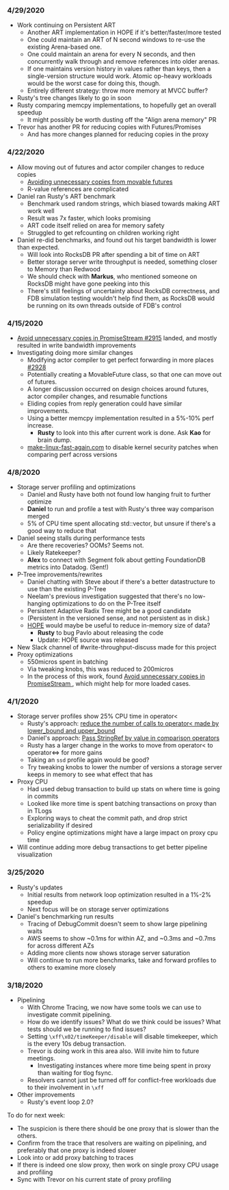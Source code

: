 ### 4/29/2020

* Work continuing on Persistent ART
  * Another ART implementation in HOPE if it's better/faster/more tested
  * One could maintain an ART of N second windows to re-use the existing Arena-based one.
  * One could maintain an arena for every N seconds, and then concurrently walk through and remove references into older arenas.
  * If one maintains version history in values rather than keys, then a single-version structure would work.  Atomic op-heavy workloads would be the worst case for doing this, though.
  * Entirely different strategy: throw more memory at MVCC buffer?
* Rusty's tree changes likely to go in soon
* Rusty comparing memcpy implementations, to hopefully get an overall speedup
  * It might possibly be worth dusting off the "Align arena memory" PR
* Trevor has another PR for reducing copies with Futures/Promises
  * And has more changes planned for reducing copies in the proxy

### 4/22/2020

* Allow moving out of futures and actor compiler changes to reduce copies
  * [Avoiding unnecessary copies from movable futures](https://forums.foundationdb.org/t/avoiding-unnecessary-copies-from-movable-futures/2076/4)
  * R-value references are complicated
* Daniel ran Rusty's ART benchmark
  * Benchmark used random strings, which biased towards making ART work well
  * Result was 7x faster, which looks promising 
  * ART code itself relied on area for memory safety
  * Struggled to get refcounting on children working right
* Daniel re-did benchmarks, and found out his target bandwidth is lower than expected.
  * Will look into RocksDB PR after spending a bit of time on ART
  * Better storage server write throughput is needed, something closer to Memory than Redwood
  * We should check with **Markus**, who mentioned someone on RocksDB might have gone peeking into this
  * There's still feelings of uncertainty about RocksDB correctness, and FDB simulation testing wouldn't help find them, as RocksDB would be running on its own threads outside of FDB's control

### 4/15/2020

* [Avoid unnecessary copies in PromiseStream #2915](https://github.com/apple/foundationdb/pull/2915) landed, and mostly resulted in write bandwidth improvements
* Investigating doing more similar changes
  * Modifying actor compiler to get perfect forwarding in more places [#2928](https://github.com/apple/foundationdb/issues/2928)
  * Potentially creating a MovableFuture class, so that one can move out of futures.
  * A longer discussion occurred on design choices around futures, actor compiler changes, and resumable functions
  * Eliding copies from reply generation could have similar improvements.
  * Using a better memcpy implementation resulted in a 5%-10% perf increase.
    * **Rusty** to look into this after current work is done. Ask **Kao** for brain dump.
  * [make-linux-fast-again.com](https://make-linux-fast-again.com) to disable kernel security patches when comparing perf across versions

### 4/8/2020

* Storage server profiling and optimizations
  * Daniel and Rusty have both not found low hanging fruit to further optimize
  * **Daniel** to run and profile a test with Rusty's three way comparison merged
  * 5% of CPU time spent allocating std::vector, but unsure if there's a good way to reduce that
* Daniel seeing stalls during performance tests
  * Are there recoveries?  OOMs?  Seems not.
  * Likely Ratekeeper?
  * **Alex** to connect with Segment folk about getting FoundationDB metrics into Datadog.  (Sent!)
* P-Tree improvements/rewrites
  * Daniel chatting with Steve about if there's a better datastructure to use than the existing P-Tree
  * Neelam's previous investigation suggested that there's no low-hanging optimizations to do on the P-Tree itself
  * Persistent Adaptive Radix Tree might be a good candidate
  * (Persistent in the versioned sense, and not persistent as in disk.)
  * [HOPE](https://arxiv.org/pdf/2003.02391.pdf) would maybe be useful to reduce in-memory size of data?
    * **Rusty** to bug Pavlo about releasing the code
    * Update: HOPE source was released
* New Slack channel of #write-throughput-discuss made for this project
* Proxy optimizations
  * 550micros spent in batching
  * Via tweaking knobs, this was reduced to 200micros
  * In the process of this work, found [Avoid unnecessary copies in PromiseStream ](https://github.com/apple/foundationdb/pull/2915), which might help for more loaded cases.

### 4/1/2020

* Storage server profiles show 25% CPU time in operator<
  * Rusty's approach: [reduce the number of calls to operator< made by lower_bound and upper_bound](https://github.com/apple/foundationdb/pull/2882)
  * Daniel's approach: [Pass StringRef by value in comparison operators ](https://github.com/apple/foundationdb/pull/2875)
  * Rusty has a larger change in the works to move from operator< to operator<=> for more gains
  * Taking an `ssd` profile again would be good?
  * Try tweaking knobs to lower the number of versions a storage server keeps in memory to see what effect that has
* Proxy CPU
  * Had used debug transaction to build up stats on where time is going in commits
  * Looked like more time is spent batching transactions on proxy than in TLogs
  * Exploring ways to cheat the commit path, and drop strict serializability if desired
  * Policy engine optimizations might have a large impact on proxy cpu time
* Will continue adding more debug transactions to get better pipeline visualization

### 3/25/2020

* Rusty's updates
  * Initial results from network loop optimization resulted in a 1%-2% speedup
  * Next focus will be on storage server optimizations 
* Daniel's benchmarking run results
  * Tracing of DebugCommit doesn't seem to show large pipelining waits
  * AWS seems to show ~0.1ms for within AZ, and ~0.3ms and ~0.7ms for across different AZs
  * Adding more clients now shows storage server saturation
  * Will continue to run more benchmarks, take and forward profiles to others to examine more closely

### 3/18/2020

* Pipelining
  * With Chrome Tracing, we now have some tools we can use to investigate commit pipelining.
  * How do we identify issues?  What do we think could be issues?  What tests should we be running to find issues?
  * Setting `\xff\x02/timeKeeper/disable` will disable timekeeper, which is the every 10s debug transaction.
  * Trevor is doing work in this area also.  Will invite him to future meetings.
    * Investigating instances where more time being spent in proxy than waiting for tlog fsync.
  * Resolvers cannot just be turned off for conflict-free workloads due to their involvement in `\xff`
* Other improvements
  * Rusty's event loop 2.0?

To do for next week:
  * The suspicion is there there should be one proxy that is slower than the others.
  * Confirm from the trace that resolvers are waiting on pipelining, and preferably that one proxy is indeed slower
  * Look into or add proxy batching to traces
  * If there is indeed one slow proxy, then work on single proxy CPU usage and profiling
  * Sync with Trevor on his current state of proxy profiling
